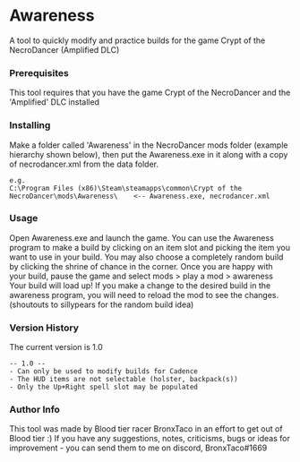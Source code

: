 # Awareness

A tool to quickly modify and practice builds for the game Crypt of the NecroDancer (Amplified DLC)

### Prerequisites

This tool requires that you have the game Crypt of the NecroDancer and the 'Amplified' DLC installed

### Installing

Make a folder called 'Awareness' in the NecroDancer mods folder (example hierarchy shown below), then put the Awareness.exe in it along with a copy of necrodancer.xml from the data folder.

```
e.g.
C:\Program Files (x86)\Steam\steamapps\common\Crypt of the NecroDancer\mods\Awareness\    <-- Awareness.exe, necrodancer.xml
```

### Usage

Open Awareness.exe and launch the game. You can use the Awareness program to make a build by clicking on an item slot and picking the item you want to use in your build. You may also choose a completely random build by clicking the shrine of chance in the corner. Once you are happy with your build, pause the game and select mods > play a mod > awareness
Your build will load up! If you make a change to the desired build in the awareness program, you will need to reload the mod to see the changes.
(shoutouts to sillypears for the random build idea)

### Version History

The current version is 1.0

```
-- 1.0 --
- Can only be used to modify builds for Cadence
- The HUD items are not selectable (holster, backpack(s))
- Only the Up+Right spell slot may be populated
```

### Author Info

This tool was made by Blood tier racer BronxTaco in an effort to get out of Blood tier :)
If you have any suggestions, notes, criticisms, bugs or ideas for improvement - you can send them to me on discord, BronxTaco#1669